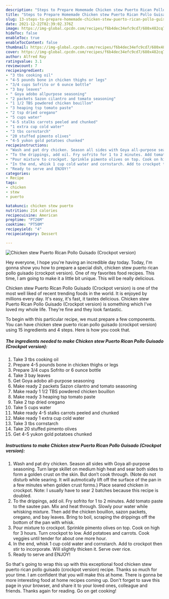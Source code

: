 ```yaml
---
description: "Steps to Prepare Homemade Chicken stew Puerto Rican Pollo Guisado (Crockpot version)"
title: "Steps to Prepare Homemade Chicken stew Puerto Rican Pollo Guisado (Crockpot version)"
slug: 13-steps-to-prepare-homemade-chicken-stew-puerto-rican-pollo-guisado-crockpot-version
date: 2021-12-22T02:39:02.376Z
image: https://img-global.cpcdn.com/recipes/f6b4dec34efc9cd7/680x482cq70/chicken-stew-puerto-rican-pollo-guisado-crockpot-version-recipe-main-photo.jpg
hideToc: false
enableToc: true
enableTocContent: false
thumbnail: https://img-global.cpcdn.com/recipes/f6b4dec34efc9cd7/680x482cq70/chicken-stew-puerto-rican-pollo-guisado-crockpot-version-recipe-main-photo.jpg
cover: https://img-global.cpcdn.com/recipes/f6b4dec34efc9cd7/680x482cq70/chicken-stew-puerto-rican-pollo-guisado-crockpot-version-recipe-main-photo.jpg
author: Alfred Ray
ratingvalue: 3.1
reviewcount: 7
recipeingredient:
- "3 tbs cooking oil"
- "4-5 pounds bone in chicken thighs or legs"
- "3/4 cups Sofrito or 6 ounce bottle"
- "3 bay leaves"
- " Goya adobo allpurpose seasoning"
- "2 packets Sazon cilantro and tomato seasoning"
- "1 1/2 TBS powdered chicken bouillon"
- "3 heaping tsp tomato paste"
- "2 tsp dried oregano"
- "5 cups water"
- "4-5 stalks carrots peeled and chunked"
- "1 extra cup cold water"
- "3 tbs cornstarch"
- "20 stuffed pimento olives"
- "4-5 yukon gold potatoes chunked"
recipeinstructions:
- "Wash and pat dry chicken. Season all sides with Goya all-purpose seasoning. Turn large skillet on medium high heat and sear both sides to form a golden crust on the skin. But don’t cook through. (Note do not disturb while searing. It will autmotically lift off the surface of the pan in a few minutes when golden crust forms.) Place seared chicken in crockpot. Note: I usually have to sear 2 batches because this recipe is doubled."
- "To the drippings, add oil. Fry sofrito for 1 to 2 minutes. Add tomato paste to the sautee pan. Mix and heat through. Slowly pour water while whisking mixture. Then add the chicken bouillon, sazon packets, oregano, and bay leaves. Bring to boil, scraping the drippings off the bottom of the pan with whisk."
- "Pour mixture to crockpot. Sprinkle pimento olives on top. Cook on high for 3 hours. Turn crockpot to low. Add potatoes and carrots. Cook veggies until tender for about one more hour."
- "In the end, whisk 1 cup cold water and cornstarch. Add to crockpot then stir to incorporate. Will slightly thicken it. Serve over rice."
- "Ready to serve and ENJOY!"
categories:
- Recipe
tags:
- chicken
- stew
- puerto

katakunci: chicken stew puerto 
nutrition: 214 calories
recipecuisine: American
preptime: "PT26M"
cooktime: "PT50M"
recipeyield: "4"
recipecategory: Dessert

---
```



![Chicken stew Puerto Rican Pollo Guisado (Crockpot version)](https://img-global.cpcdn.com/recipes/f6b4dec34efc9cd7/680x482cq70/chicken-stew-puerto-rican-pollo-guisado-crockpot-version-recipe-main-photo.jpg)

Hey everyone, I hope you're having an incredible day today. Today, I'm gonna show you how to prepare a special dish, chicken stew puerto rican pollo guisado (crockpot version). One of my favorites food recipes. This time, I am going to make it a little bit unique. This will be really delicious.



Chicken stew Puerto Rican Pollo Guisado (Crockpot version) is one of the most well liked of recent trending foods in the world. It is enjoyed by millions every day. It's easy, it's fast, it tastes delicious. Chicken stew Puerto Rican Pollo Guisado (Crockpot version) is something which I've loved my whole life. They're fine and they look fantastic.


To begin with this particular recipe, we must prepare a few components. You can have chicken stew puerto rican pollo guisado (crockpot version) using 15 ingredients and 4 steps. Here is how you cook that.

<!--inarticleads1-->

##### The ingredients needed to make Chicken stew Puerto Rican Pollo Guisado (Crockpot version):

1. Take 3 tbs cooking oil
1. Prepare 4-5 pounds bone in chicken thighs or legs
1. Prepare 3/4 cups Sofrito or 6 ounce bottle
1. Take 3 bay leaves
1. Get  Goya adobo all-purpose seasoning
1. Make ready 2 packets Sazon cilantro and tomato seasoning
1. Make ready 1 1/2 TBS powdered chicken bouillon
1. Make ready 3 heaping tsp tomato paste
1. Take 2 tsp dried oregano
1. Take 5 cups water
1. Make ready 4-5 stalks carrots peeled and chunked
1. Make ready 1 extra cup cold water
1. Take 3 tbs cornstarch
1. Take 20 stuffed pimento olives
1. Get 4-5 yukon gold potatoes chunked




<!--inarticleads2-->

##### Instructions to make Chicken stew Puerto Rican Pollo Guisado (Crockpot version):

1. Wash and pat dry chicken. Season all sides with Goya all-purpose seasoning. Turn large skillet on medium high heat and sear both sides to form a golden crust on the skin. But don’t cook through. (Note do not disturb while searing. It will autmotically lift off the surface of the pan in a few minutes when golden crust forms.) Place seared chicken in crockpot. Note: I usually have to sear 2 batches because this recipe is doubled.
1. To the drippings, add oil. Fry sofrito for 1 to 2 minutes. Add tomato paste to the sautee pan. Mix and heat through. Slowly pour water while whisking mixture. Then add the chicken bouillon, sazon packets, oregano, and bay leaves. Bring to boil, scraping the drippings off the bottom of the pan with whisk.
1. Pour mixture to crockpot. Sprinkle pimento olives on top. Cook on high for 3 hours. Turn crockpot to low. Add potatoes and carrots. Cook veggies until tender for about one more hour.
1. In the end, whisk 1 cup cold water and cornstarch. Add to crockpot then stir to incorporate. Will slightly thicken it. Serve over rice.
1. Ready to serve and ENJOY!



So that's going to wrap this up with this exceptional food chicken stew puerto rican pollo guisado (crockpot version) recipe. Thanks so much for your time. I am confident that you will make this at home. There is gonna be more interesting food at home recipes coming up. Don't forget to save this page in your browser, and share it to your loved ones, colleague and friends. Thanks again for reading. Go on get cooking!
